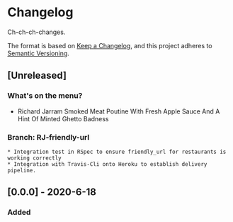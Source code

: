 # Changelog
Ch-ch-ch-changes.

The format is based on [Keep a Changelog](https://keepachangelog.com/en/1.0.0/),
and this project adheres to [Semantic Versioning](https://semver.org/spec/v2.0.0.html).

## [Unreleased]
### What's on the menu?
* Richard Jarram Smoked Meat Poutine With Fresh Apple Sauce And A Hint Of Minted Ghetto Badness

### Branch: RJ-friendly-url
    * Integration test in RSpec to ensure friendly_url for restaurants is working correctly
    * Integration with Travis-Cli onto Heroku to establish delivery pipeline.

## [0.0.0] - 2020-6-18
### Added